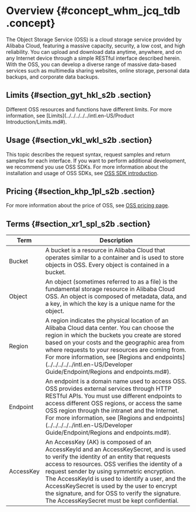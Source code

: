 # Overview {#concept_whm_jcq_tdb .concept}

The Object Storage Service \(OSS\) is a cloud storage service provided by Alibaba Cloud, featuring a massive capacity, security, a low cost, and high reliability. You can upload and download data anytime, anywhere, and on any Internet device through a simple RESTful interface described herein. With the OSS, you can develop a diverse range of massive data-based services such as multimedia sharing websites, online storage, personal data backups, and corporate data backups.

## Limits {#section_gyt_hkl_s2b .section}

Different OSS resources and functions have different limits. For more information, see [Limits](../../../../../intl.en-US/Product Introduction/Limits.md#).

## Usage {#section_vkl_wkl_s2b .section}

This topic describes the request syntax, request samples and return samples for each interface. If you want to perform additional development, we recommend you use OSS SDKs. For more information about the installation and usage of OSS SDKs, see [OSS SDK introduction](https://help.aliyun.com/document_detail/52834.html).

## Pricing {#section_khp_1pl_s2b .section}

For more information about the price of OSS, see [OSS pricing page](https://www.alibabacloud.com/product/oss#pricing).

## Terms {#section_xr1_spl_s2b .section}

|Term|Description|
|----|-----------|
|Bucket|A bucket is a resource in Alibaba Cloud that operates similar to a container and is used to store objects in OSS. Every object is contained in a bucket.|
|Object|An object \(sometimes referred to as a file\) is the fundamental storage resource in Alibaba Cloud OSS. An object is composed of metadata, data, and a key, in which the key is a unique name for the object.|
|Region|A region indicates the physical location of an Alibaba Cloud data center. You can choose the region in which the buckets you create are stored based on your costs and the geographic area from where requests to your resources are coming from. For more information, see [Regions and endpoints](../../../../../intl.en-US/Developer Guide/Endpoint/Regions and endpoints.md#).|
|Endpoint|An endpoint is a domain name used to access OSS. OSS provides external services through HTTP RESTful APIs. You must use different endpoints to access different OSS regions, or access the same OSS region through the intranet and the Internet. For more information, see [Regions and endpoints](../../../../../intl.en-US/Developer Guide/Endpoint/Regions and endpoints.md#).|
|AccessKey|An AccessKey \(AK\) is composed of an AccessKeyId and an AccessKeySecret, and is used to verify the identity of an entity that requests access to resources. OSS verifies the identity of a request sender by using symmetric encryption. The AccessKeyId is used to identify a user, and the AccessKeySecret is used by the user to encrypt the signature, and for OSS to verify the signature. The AccessKeySecret must be kept confidential.|

